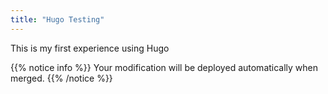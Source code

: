```yaml
---
title: "Hugo Testing"
---
```


This is my first experience using Hugo

{{% notice info %}}
Your modification will be deployed automatically when merged.
{{% /notice %}}